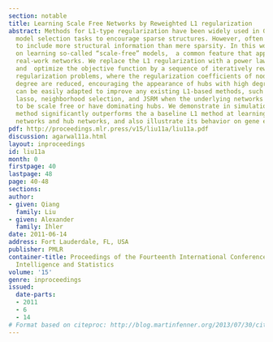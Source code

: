 ```yaml
---
section: notable
title: Learning Scale Free Networks by Reweighted L1 regularization
abstract: Methods for L1-type regularization have been widely used in Gaussian graphical
  model selection tasks to encourage sparse structures. However, often we would like
  to include more structural information than mere sparsity. In this work, we focus
  on learning so-called “scale-free” models,  a common feature that appears in many
  real-work networks. We replace the L1 regularization with a power law regularization
  and  optimize the objective function by a sequence of iteratively reweighted L1
  regularization problems, where the regularization coefficients of nodes with high
  degree are reduced, encouraging the appearance of hubs with high degree. Our method
  can be easily adapted to improve any existing L1-based methods, such as graphical
  lasso, neighborhood selection, and JSRM when the underlying networks are believed
  to be scale free or have dominating hubs. We demonstrate in simulation that our
  method significantly outperforms the a baseline L1 method at learning scale-free
  networks and hub networks, and also illustrate its behavior on gene expression data.
pdf: http://proceedings.mlr.press/v15/liu11a/liu11a.pdf
discussion: agarwal11a.html
layout: inproceedings
id: liu11a
month: 0
firstpage: 40
lastpage: 48
page: 40-48
sections: 
author:
- given: Qiang
  family: Liu
- given: Alexander
  family: Ihler
date: 2011-06-14
address: Fort Lauderdale, FL, USA
publisher: PMLR
container-title: Proceedings of the Fourteenth International Conference on Artificial
  Intelligence and Statistics
volume: '15'
genre: inproceedings
issued:
  date-parts:
  - 2011
  - 6
  - 14
# Format based on citeproc: http://blog.martinfenner.org/2013/07/30/citeproc-yaml-for-bibliographies/
---
```

